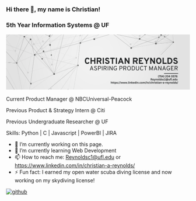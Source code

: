 ### Hi there 👋, my name is Christian!
### 5th Year Information Systems @ UF
![5th Year Information Systems @ UF](https://github.com/ChristianReynolds/ChristianReynolds/blob/main/Beige%20%26%20Black%20Geometric%20Technology%20LinkedIn%20Banner.png)

Current Product Manager @ NBCUniversal-Peacock

Previous Product & Strategy Intern @ Citi 

Previous Undergraduate Researcher @ UF

Skills: Python | C | Javascript | PowerBI | JIRA

- 🔭 I’m currently working on this page. 
- 🌱 I’m currently learning Web Development  
- 📫 How to reach me: Reynoldsc1@ufl.edu or https://www.linkedin.com/in/christian-a-reynolds/
- ⚡ Fun fact: I earned my open water scuba diving license and now working on my skydiving license! 

[<img src='https://cdn.jsdelivr.net/npm/simple-icons@3.0.1/icons/github.svg' alt='github' height='40'>](https://github.com/christianreynolds)  

